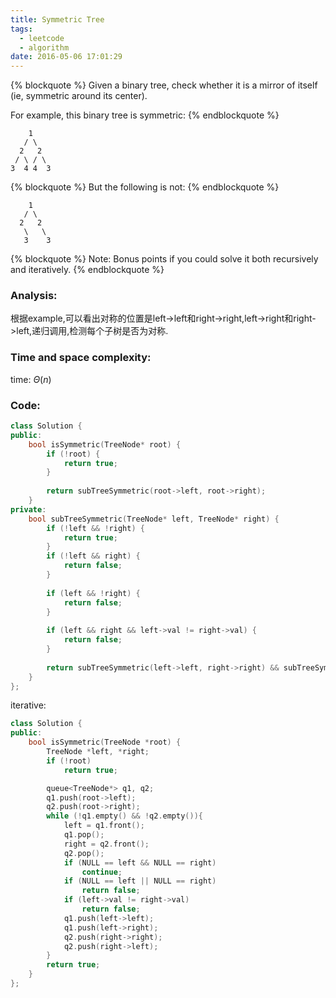 ```yaml
---
title: Symmetric Tree
tags:
  - leetcode
  - algorithm
date: 2016-05-06 17:01:29
---
```

{% blockquote %}
Given a binary tree, check whether it is a mirror of itself (ie, symmetric around its center).

For example, this binary tree is symmetric:
{% endblockquote %}
```
    1
   / \
  2   2
 / \ / \
3  4 4  3
```
{% blockquote %}
But the following is not:
{% endblockquote %}
```
    1
   / \
  2   2
   \   \
   3    3
```
{% blockquote %}
Note:
Bonus points if you could solve it both recursively and iteratively.
{% endblockquote %}
<!-- more -->
### Analysis:
根据example,可以看出对称的位置是left->left和right->right,left->right和right->left,递归调用,检测每个子树是否为对称.
### Time and space complexity:
time: $\Theta (n)$
### Code:
```cpp
class Solution {
public:
    bool isSymmetric(TreeNode* root) {
        if (!root) {
            return true;
        }
        
        return subTreeSymmetric(root->left, root->right);
    }
private:
    bool subTreeSymmetric(TreeNode* left, TreeNode* right) {
        if (!left && !right) {
            return true;
        }
        if (!left && right) {
            return false;
        }
       
        if (left && !right) {
            return false;
        }
       
        if (left && right && left->val != right->val) {
            return false;
        }
       
        return subTreeSymmetric(left->left, right->right) && subTreeSymmetric(left->right, right->left);
    }
};
```
iterative:
```cpp
class Solution {
public:
    bool isSymmetric(TreeNode *root) {
        TreeNode *left, *right;
        if (!root)
            return true;

        queue<TreeNode*> q1, q2;
        q1.push(root->left);
        q2.push(root->right);
        while (!q1.empty() && !q2.empty()){
            left = q1.front();
            q1.pop();
            right = q2.front();
            q2.pop();
            if (NULL == left && NULL == right)
                continue;
            if (NULL == left || NULL == right)
                return false;
            if (left->val != right->val)
                return false;
            q1.push(left->left);
            q1.push(left->right);
            q2.push(right->right);
            q2.push(right->left);
        }
        return true;
    }
};
```
